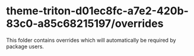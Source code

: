 # theme-triton-d01ec8fc-a7e2-420b-83c0-a85c68215197/overrides

This folder contains overrides which will automatically be required by package users.
